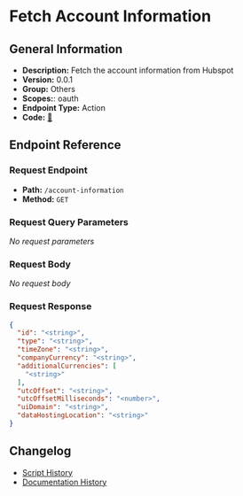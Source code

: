 # Fetch Account Information

## General Information

- **Description:** Fetch the account information from Hubspot
- **Version:** 0.0.1
- **Group:** Others
- **Scopes:**: oauth
- **Endpoint Type:** Action
- **Code:** [🔗](https://github.com/NangoHQ/integration-templates/tree/main/integrations/hubspot/actions/fetch-account-information.ts)


## Endpoint Reference

### Request Endpoint

- **Path:** `/account-information`
- **Method:** `GET`

### Request Query Parameters

_No request parameters_

### Request Body

_No request body_

### Request Response

```json
{
  "id": "<string>",
  "type": "<string>",
  "timeZone": "<string>",
  "companyCurrency": "<string>",
  "additionalCurrencies": [
    "<string>"
  ],
  "utcOffset": "<string>",
  "utcOffsetMilliseconds": "<number>",
  "uiDomain": "<string>",
  "dataHostingLocation": "<string>"
}
```

## Changelog

- [Script History](https://github.com/NangoHQ/integration-templates/commits/main/integrations/hubspot/actions/fetch-account-information.ts)
- [Documentation History](https://github.com/NangoHQ/integration-templates/commits/main/integrations/hubspot/actions/fetch-account-information.md)

<!-- END  GENERATED CONTENT -->

